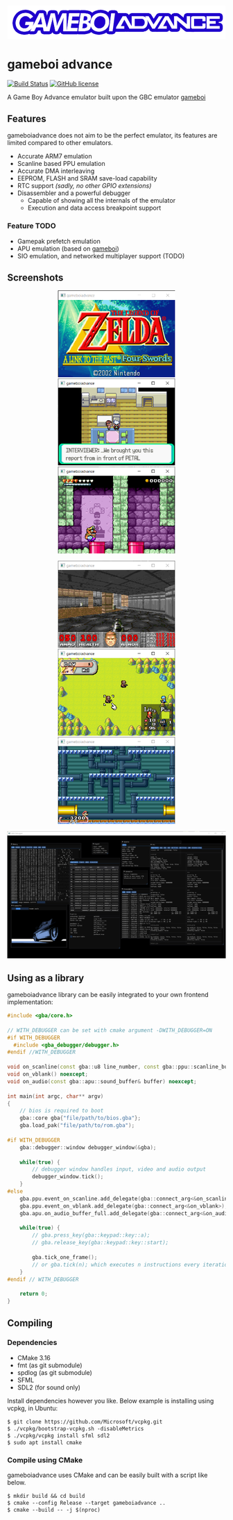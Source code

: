 <img src=".github/logo/logo.png" />

# gameboi advance

[![Build Status](https://travis-ci.com/emrsmsrli/gameboiadvance.svg?branch=master)](https://travis-ci.com/emrsmsrli/gameboiadvance)
[![GitHub license](https://img.shields.io/github/license/emrsmsrli/gameboiadvance)](https://github.com/emrsmsrli/gameboiadvance/blob/master/LICENSE)

A Game Boy Advance emulator built upon the GBC emulator [gameboi](https://github.com/emrsmsrli/gameboi/)

## Features

gameboiadvance does not aim to be the perfect emulator,
its features are limited compared to other emulators.

- Accurate ARM7 emulation
- Scanline based PPU emulation 
- Accurate DMA interleaving
- EEPROM, FLASH and SRAM save-load capability
- RTC support _(sadly, no other GPIO extensions)_
- Disassembler and a powerful debugger
  - Capable of showing all the internals of the emulator
  - Execution and data access breakpoint support
  
### Feature TODO
- Gamepak prefetch emulation
- APU emulation (based on [gameboi](https://github.com/emrsmsrli/gameboi/))
- SIO emulation, and networked multiplayer support (TODO)

## Screenshots

<p align="center">
    <img src=".github/screenshots/zelda.png" height=200 />
    <img src=".github/screenshots/pokeemerald.png" height=200 />
    <img src=".github/screenshots/wario.png" height=200 />
</p>
<p align="center">
    <img src=".github/screenshots/doom.png" height=200 />
    <img src=".github/screenshots/advancewars.png" height=200 />
    <img src=".github/screenshots/supermario.png" height=200 />
</p>
<p align="center">
    <img src=".github/screenshots/debugger.png" width=800 />
</p>

## Using as a library

gameboiadvance library can be easily integrated to your own frontend implementation:
```cpp
#include <gba/core.h>

// WITH_DEBUGGER can be set with cmake argument -DWITH_DEBUGGER=ON
#if WITH_DEBUGGER
  #include <gba_debugger/debugger.h>
#endif //WITH_DEBUGGER

void on_scanline(const gba::u8 line_number, const gba::ppu::scanline_buffer& buffer) noexcept;
void on_vblank() noexcept;
void on_audio(const gba::apu::sound_buffer& buffer) noexcept;

int main(int argc, char** argv) 
{
    // bios is required to boot
    gba::core gba{"file/path/to/bios.gba"};
    gba.load_pak("file/path/to/rom.gba");

#if WITH_DEBUGGER
    gba::debugger::window debugger_window(&gba);

    while(true) {
        // debugger window handles input, video and audio output
        debugger_window.tick();
    }
#else
    gba.ppu.event_on_scanline.add_delegate(gba::connect_arg<&on_scanline>);
    gba.ppu.event_on_vblank.add_delegate(gba::connect_arg<&on_vblank>);
    gba.apu.on_audio_buffer_full.add_delegate(gba::connect_arg<&on_audio>);

    while(true) {
        // gba.press_key(gba::keypad::key::a);
        // gba.release_key(gba::keypad::key::start);

        gba.tick_one_frame();
        // or gba.tick(n); which executes n instructions every iteration
    }
#endif // WITH_DEBUGGER

    return 0;
}
```

## Compiling
### Dependencies
- CMake 3.16
- fmt (as git submodule)
- spdlog (as git submodule)
- SFML
- SDL2 (for sound only)

Install dependencies however you like. Below example is installing using vcpkg, in Ubuntu:

```shell
$ git clone https://github.com/Microsoft/vcpkg.git
$ ./vcpkg/bootstrap-vcpkg.sh -disableMetrics
$ ./vcpkg/vcpkg install sfml sdl2
$ sudo apt install cmake
```

### Compile using CMake
gameboiadvance uses CMake and can be easily built with a script like below.

```shell
$ mkdir build && cd build
$ cmake --config Release --target gameboiadvance ..
$ cmake --build -- -j $(nproc)
```
